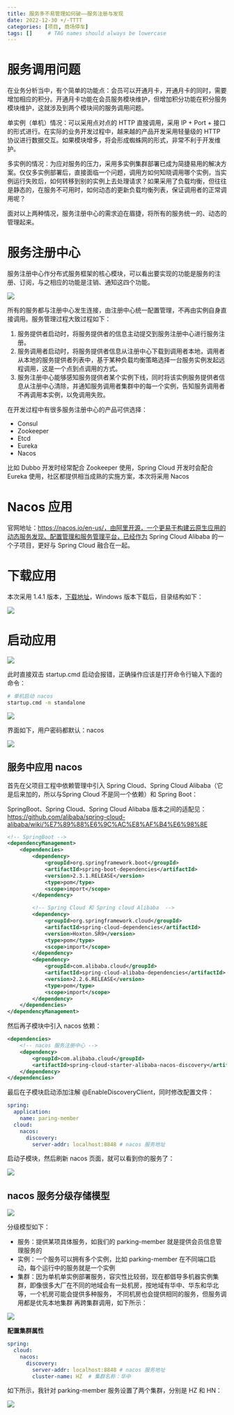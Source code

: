 ```yaml
---
title: 服务多不易管理如何破——服务注册与发现
date: 2022-12-30 +/-TTTT
categories: [项目, 商场停车]
tags: []     # TAG names should always be lowercase
---
```


# 服务调用问题
在业务分析当中，有个简单的功能点：会员可以开通月卡，开通月卡的同时，需要增加相应的积分。开通月卡功能在会员服务模块维护，但增加积分功能在积分服务模块维护，这就涉及到两个模块间的服务调用问题。

单实例（单机）情况：可以采用点对点的 HTTP 直接调用，采用 IP + Port + 接口的形式进行。在实际的业务开发过程中，越来越的产品开发采用轻量级的 HTTP 协议进行数据交互。如果模块增多，将会形成蜘蛛网的形式，非常不利于开发维护。

多实例的情况：为应对服务的压力，采用多实例集群部署已成为简捷易用的解决方案。仅仅多实例部署后，直接面临一个问题，调用方如何知晓调用哪个实例，当实例运行失败后，如何转移到别的实例上去处理请求？如果采用了负载均衡，但往往是静态的，在服务不可用时，如何动态的更新负载均衡列表，保证调用者的正常调用呢？

面对以上两种情况，服务注册中心的需求迫在眉捷，将所有的服务统一的、动态的管理起来。

# 服务注册中心
服务注册中心作分布式服务框架的核心模块，可以看出要实现的功能是服务的注册、订阅，与之相应的功能是注销、通知这四个功能。

![](https://cdn.jsdelivr.net/gh/Casflawed/img-host@master/blog/202212301357777.png) 

所有的服务都与注册中心发生连接，由注册中心统一配置管理，不再由实例自身直接调用。服务管理过程大致过程如下：

1. 服务提供者启动时，将服务提供者的信息主动提交到服务注册中心进行服务注册。
2. 服务调用者启动时，将服务提供者信息从注册中心下载到调用者本地，调用者从本地的服务提供者列表中，基于某种负载均衡策略选择一台服务实例发起远程调用，这是一个点到点调用的方式。
3. 服务注册中心能够感知服务提供者某个实例下线，同时将该实例服务提供者信息从注册中心清除，并通知服务调用者集群中的每一个实例，告知服务调用者不再调用本实例，以免调用失败。

在开发过程中有很多服务注册中心的产品可供选择：

- Consul
- Zookeeper
- Etcd
- Eureka
- Nacos

比如 Dubbo 开发时经常配合 Zookeeper 使用，Spring Cloud 开发时会配合 Eureka 使用，社区都提供相当成熟的实施方案，本次将采用 Nacos

# Nacos 应用
官网地址：https://nacos.io/en-us/，由阿里开源，一个更易于构建云原生应用的动态服务发现、配置管理和服务管理平台，已经作为 Spring Cloud Alibaba 的一个子项目，更好与 Spring Cloud 融合在一起。

# 下载应用

本次采用 1.4.1 版本，[下载地址](https://github.com/alibaba/nacos/releases/tag/1.4.1)，Windows 版本下载后，目录结构如下：

![](https://cdn.jsdelivr.net/gh/Casflawed/img-host@master/blog/202212301605370.png)

# 启动应用

![](https://cdn.jsdelivr.net/gh/Casflawed/img-host@master/blog/202212301606052.png)

此时直接双击 startup.cmd 启动会报错，正确操作应该是打开命令行输入下面的命令：

```bash
# 单机启动 nacos
startup.cmd -m standalone
```

![](https://cdn.jsdelivr.net/gh/Casflawed/img-host@master/blog/202212301609570.png)

界面如下，用户密码都默认：nacos

![](https://cdn.jsdelivr.net/gh/Casflawed/img-host@master/blog/202212301610402.png)

## 服务中应用 nacos

首先在父项目工程中依赖管理中引入 Spring Cloud、Spring Cloud Alibaba（它是后来加的，所以与Spring Cloud 不是同一个依赖）和 Spring Boot：

SpringBoot、Spring Cloud、Spring Cloud Alibaba 版本之间的适配见：https://github.com/alibaba/spring-cloud-alibaba/wiki/%E7%89%88%E6%9C%AC%E8%AF%B4%E6%98%8E

```xml
<!-- SpringBoot -->
<dependencyManagement>
    <dependencies>
        <dependency>
            <groupId>org.springframework.boot</groupId>
            <artifactId>spring-boot-dependencies</artifactId>
            <version>2.3.1.RELEASE</version>
            <type>pom</type>
            <scope>import</scope>  
        </dependency>

        <!-- Spring Cloud 和 Spring cloud Alibaba  -->
        <dependency>
            <groupId>org.springframework.cloud</groupId>
            <artifactId>spring-cloud-dependencies</artifactId>
            <version>Hoxton.SR9</version>
            <type>pom</type>
            <scope>import</scope>
        </dependency>
        <dependency>
            <groupId>com.alibaba.cloud</groupId>
            <artifactId>spring-cloud-alibaba-dependencies</artifactId>
            <version>2.2.6.RELEASE</version>
            <type>pom</type>
            <scope>import</scope>
        </dependency>
    </dependencies>
</dependencyManagement>
```

然后再子模块中引入 nacos 依赖：

```xml
<dependencies>
    <!-- nacos 服务注册中心 -->
    <dependency>
        <groupId>com.alibaba.cloud</groupId>
        <artifactId>spring-cloud-starter-alibaba-nacos-discovery</artifactId>
    </dependency>
</dependencies>
```

最后在子模块启动添加注解 @EnableDiscoveryClient，同时修改配置文件：

```yml
spring:
  application:
    name: paring-member
  cloud:
    nacos:
      discovery:
        server-addr: localhost:8848 # nacos 服务地址
```

启动子模块，然后刷新 nacos 页面，就可以看到你的服务了：

![](https://cdn.jsdelivr.net/gh/Casflawed/img-host@master/blog/202212301619481.png)


## nacos 服务分级存储模型
![](https://cdn.jsdelivr.net/gh/Casflawed/img-host@master/blog/202212301647210.png)

分级模型如下：

- 服务：提供某项具体服务，如我们的 parking-member 就是提供会员信息管理服务的
- 实例：一个服务可以拥有多个实例，比如 parking-member 在不同端口启动，每个运行中的服务就是一个实例
- 集群：因为单机单实例部署服务，容灾性比较弱，现在都倡导多机器实例集群，即像很多大厂在不同的地域会有一处机房，按地域有华中、华东和华北等，一个机房可能会提供多种服务，
不同机房也会提供相同的服务，但服务调用都是优先本地集群 再跨集群调用，如下所示：

![](https://cdn.jsdelivr.net/gh/Casflawed/img-host@master/blog/202212301648846.png)


**配置集群属性**

```yml
spring:
  cloud:
    nacos:
      discovery:
        server-addr: localhost:8848 # nacos 服务地址
        cluster-name: HZ  # 集群名称：华中
```

如下所示，我针对 parking-member 服务设置了两个集群，分别是 HZ 和 HN：

![](https://cdn.jsdelivr.net/gh/Casflawed/img-host@master/blog/202212301656920.png)